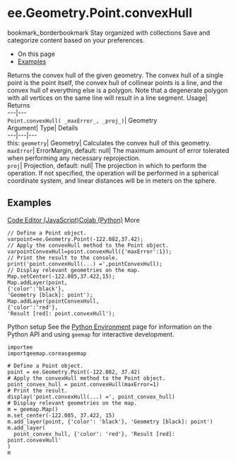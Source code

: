  
#  ee.Geometry.Point.convexHull 
bookmark_borderbookmark Stay organized with collections  Save and categorize content based on your preferences.
  * On this page
  * [Examples](https://developers.google.com/earth-engine/apidocs/ee-geometry-point-convexhull#examples)


Returns the convex hull of the given geometry. The convex hull of a single point is the point itself, the convex hull of collinear points is a line, and the convex hull of everything else is a polygon. Note that a degenerate polygon with all vertices on the same line will result in a line segment. 
Usage| Returns  
---|---  
`Point.convexHull( _maxError_, _proj_)`| Geometry  
Argument| Type| Details  
---|---|---  
this: `geometry`| Geometry| Calculates the convex hull of this geometry.  
`maxError`| ErrorMargin, default: null| The maximum amount of error tolerated when performing any necessary reprojection.  
`proj`| Projection, default: null| The projection in which to perform the operation. If not specified, the operation will be performed in a spherical coordinate system, and linear distances will be in meters on the sphere.  
## Examples
[Code Editor (JavaScript)](https://developers.google.com/earth-engine/apidocs/ee-geometry-point-convexhull#code-editor-javascript-sample)[Colab (Python)](https://developers.google.com/earth-engine/apidocs/ee-geometry-point-convexhull#colab-python-sample) More
```
// Define a Point object.
varpoint=ee.Geometry.Point(-122.082,37.42);
// Apply the convexHull method to the Point object.
varpointConvexHull=point.convexHull({'maxError':1});
// Print the result to the console.
print('point.convexHull(...) =',pointConvexHull);
// Display relevant geometries on the map.
Map.setCenter(-122.085,37.422,15);
Map.addLayer(point,
{'color':'black'},
'Geometry [black]: point');
Map.addLayer(pointConvexHull,
{'color':'red'},
'Result [red]: point.convexHull');
```
Python setup
See the [ Python Environment](https://developers.google.com/earth-engine/guides/python_install) page for information on the Python API and using `geemap` for interactive development.
```
importee
importgeemap.coreasgeemap
```
```
# Define a Point object.
point = ee.Geometry.Point(-122.082, 37.42)
# Apply the convexHull method to the Point object.
point_convex_hull = point.convexHull(maxError=1)
# Print the result.
display('point.convexHull(...) =', point_convex_hull)
# Display relevant geometries on the map.
m = geemap.Map()
m.set_center(-122.085, 37.422, 15)
m.add_layer(point, {'color': 'black'}, 'Geometry [black]: point')
m.add_layer(
  point_convex_hull, {'color': 'red'}, 'Result [red]: point.convexHull'
)
m
```


